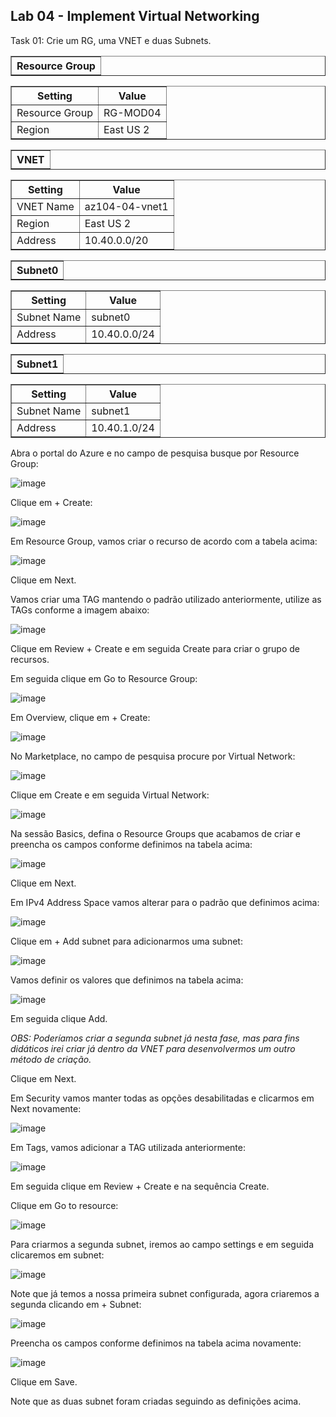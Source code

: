 <h2>Lab 04 - Implement Virtual Networking</h2>

<p>Task 01: Crie um RG, uma VNET e duas Subnets.</p>

<table border="1">    
  <tr>
    <th colspan="1">Resource Group</th> 
</table>

<table border="1">    
  <tr>
    <th colspan="1">Setting</th>  	              
    <th colspan="2">Value</th>
  </tr>
<td>Resource Group</td>
    <td>RG-MOD04</td>
  </tr>
  <tr>
    <td>Region </td>
    <td>East US 2</td>
  </tr>
 </table> 
 
 <table border="1">    
  <tr>
    <th colspan="1">VNET</th> 
</table>

<table border="1">    
  <tr>
    <th colspan="1">Setting</th>  	              
    <th colspan="2">Value</th>
  </tr>
<td>VNET Name</td>
    <td>az104-04-vnet1</td>
  </tr>
  <tr>
    <td>Region </td>
    <td>East US 2</td>
  </tr>
  <tr>
    <td>Address</td>
    <td>10.40.0.0/20</td>
  </tr>
 </table> 
 
 <table border="1">    
  <tr>
    <th colspan="1">Subnet0</th> 
</table>

<table border="1">    
  <tr>
    <th colspan="1">Setting</th>  	              
    <th colspan="2">Value</th>
  </tr>
<td>Subnet Name</td>
    <td>subnet0</td>
  </tr>
  <tr>
    <td>Address</td>
    <td>10.40.0.0/24</td>
  </tr>
 </table> 
 
 <table border="1">    
  <tr>
    <th colspan="1">Subnet1</th> 
</table>

<table border="1">    
  <tr>
    <th colspan="1">Setting</th>  	              
    <th colspan="2">Value</th>
  </tr>
<td>Subnet Name</td>
    <td>subnet1</td>
  </tr>
  <tr>
    <td>Address</td>
    <td>10.40.1.0/24</td>
  </tr>
 </table> 

Abra o portal do Azure e no campo de pesquisa busque por Resource Group: 

![image](https://user-images.githubusercontent.com/107069287/190425063-189df598-896c-492b-8a13-f7f7dcfa1534.png)

Clique em + Create: 

![image](https://user-images.githubusercontent.com/107069287/190425174-b6544753-1998-4693-851b-8f124d53d162.png)

Em Resource Group, vamos criar o recurso de acordo com a tabela acima: 

![image](https://user-images.githubusercontent.com/107069287/190425535-33ca6276-c852-41fc-b33a-57dfedd51e6e.png)

Clique em Next. 

Vamos criar uma TAG mantendo o padrão utilizado anteriormente, utilize as TAGs conforme a imagem abaixo: 

![image](https://user-images.githubusercontent.com/107069287/190426041-a327f853-3833-4715-ada6-fa968fc54829.png)

Clique em Review + Create e em seguida Create para criar o grupo de recursos. 

Em seguida clique em Go to Resource Group: 

![image](https://user-images.githubusercontent.com/107069287/190426578-bd43bb00-590f-4101-9350-579170e2f894.png)

Em Overview, clique em + Create: 

![image](https://user-images.githubusercontent.com/107069287/190427508-123c8611-a30f-4434-af4e-0fd0939506d5.png)

No Marketplace, no campo de pesquisa procure por Virtual Network:

![image](https://user-images.githubusercontent.com/107069287/190427692-8ceb94e3-aad5-4206-8e3c-9734022b09ad.png)

Clique em Create e em seguida Virtual Network:

![image](https://user-images.githubusercontent.com/107069287/190427847-5f1b9e4f-6b7d-4668-8f82-9e2b4cf73dc8.png)

Na sessão Basics, defina o Resource Groups que acabamos de criar e preencha os campos conforme definimos na tabela acima: 

![image](https://user-images.githubusercontent.com/107069287/190429678-f1ba3a53-bff4-44d5-a745-e1dba87ee10e.png)

Clique em Next. 

Em IPv4 Address Space vamos alterar para o padrão que definimos acima: 

![image](https://user-images.githubusercontent.com/107069287/190430105-7949859e-9781-4b9f-9f35-adb0afd0c795.png)

Clique em + Add subnet para adicionarmos uma subnet: 

![image](https://user-images.githubusercontent.com/107069287/190430751-a869c5e8-91ef-46b1-9b56-4fa044fcc20b.png)

Vamos definir os valores que definimos na tabela acima: 

![image](https://user-images.githubusercontent.com/107069287/190431036-a70e5687-a332-409f-afb7-ebdc4c368c53.png)

Em seguida clique Add. 

<i>OBS: Poderíamos criar a segunda subnet já nesta fase, mas para fins didáticos irei criar já dentro da VNET para desenvolvermos um outro método de criação.</i>

Clique em Next. 

Em Security vamos manter todas as opções desabilitadas e clicarmos em Next novamente: 

![image](https://user-images.githubusercontent.com/107069287/190432618-af35474c-b025-4a5f-aeb5-9914580de558.png)

Em Tags, vamos adicionar a TAG utilizada anteriormente: 

![image](https://user-images.githubusercontent.com/107069287/190432773-f0980e36-1ee8-49f5-9d4d-bd8ae6bf80e9.png)

Em seguida clique em Review + Create e na sequência Create. 

Clique em Go to resource: 

![image](https://user-images.githubusercontent.com/107069287/190433125-758990b5-6f64-4086-bd94-e1f41e081b6f.png)

Para criarmos a segunda subnet, iremos ao campo settings e em seguida clicaremos em subnet: 

![image](https://user-images.githubusercontent.com/107069287/190433369-8337d425-cd02-4221-a486-38fd213651d4.png)

Note que já temos a nossa primeira subnet configurada, agora criaremos a segunda clicando em + Subnet:

![image](https://user-images.githubusercontent.com/107069287/190433524-4df5984b-8c78-4db9-b56f-7f90b891fc75.png)

Preencha os campos conforme definimos na tabela acima novamente: 

![image](https://user-images.githubusercontent.com/107069287/190434808-e5112889-a796-44e1-87d3-1d783f4874ec.png)

Clique em Save. 

Note que as duas subnet foram criadas seguindo as definições acima. 
